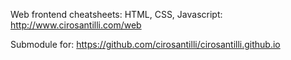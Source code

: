 Web frontend cheatsheets: HTML, CSS, Javascript: <http://www.cirosantilli.com/web>

Submodule for: <https://github.com/cirosantilli/cirosantilli.github.io>
